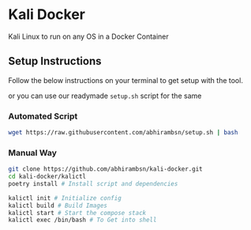 # Kali Docker

Kali Linux to run on any OS in a Docker Container

## Setup Instructions

Follow the below instructions on your terminal to get setup with the tool.

or you can use our readymade `setup.sh` script for the same

### Automated Script
```bash
wget https://raw.githubusercontent.com/abhirambsn/setup.sh | bash
```

### Manual Way
```bash
git clone https://github.com/abhirambsn/kali-docker.git
cd kali-docker/kalictl
poetry install # Install script and dependencies

kalictl init # Initialize config
kalictl build # Build Images
kalictl start # Start the compose stack
kalictl exec /bin/bash # To Get into shell
```